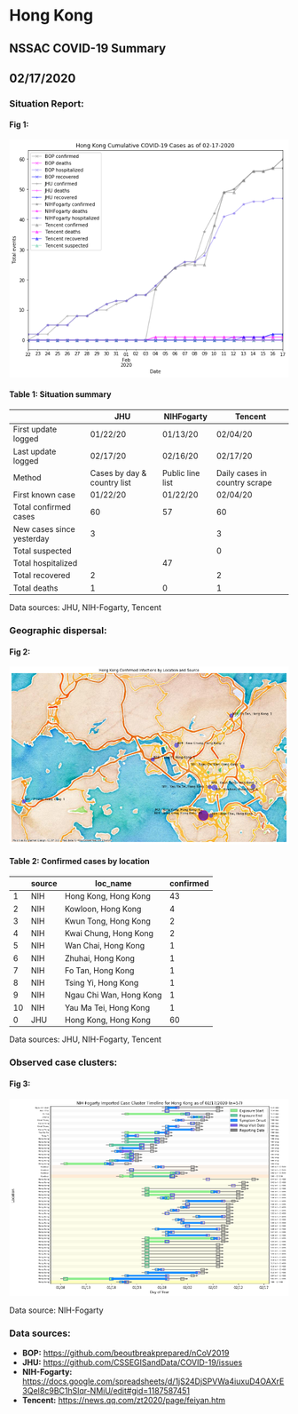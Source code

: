 # Hong Kong
## NSSAC COVID-19 Summary
## 02/17/2020



### Situation Report:
#### Fig 1:
![Hong Kong cases](../merged_histories/Hong_Kong_merged_histories.png)

#### Table 1: Situation summary


|                           | JHU                         | NIHFogarty       | Tencent                       |
|---------------------------|-----------------------------|------------------|-------------------------------|
| First update logged       | 01/22/20                    | 01/13/20         | 02/04/20                      |
| Last update logged        | 02/17/20                    | 02/16/20         | 02/17/20                      |
| Method                    | Cases by day & country list | Public line list | Daily cases in country scrape |
| First known case          | 01/22/20                    | 01/22/20         | 02/04/20                      |
| Total confirmed cases     | 60                          | 57               | 60                            |
| New cases since yesterday | 3                           |                  | 3                             |
| Total suspected           |                             |                  | 0                             |
| Total hospitalized        |                             | 47               |                               |
| Total recovered           | 2                           |                  | 2                             |
| Total deaths              | 1                           | 0                | 1                             |

Data sources: JHU, NIH-Fogarty, Tencent


### Geographic dispersal:
#### Fig 2:
![Hong Kong mapped](../case_locs/Hong_Kong_case_locs.png)

#### Table 2: Confirmed cases by location


|    | source   | loc_name                |   confirmed |
|----|----------|-------------------------|-------------|
|  1 | NIH      | Hong Kong, Hong Kong    |          43 |
|  2 | NIH      | Kowloon, Hong Kong      |           4 |
|  3 | NIH      | Kwun Tong, Hong Kong    |           2 |
|  4 | NIH      | Kwai Chung, Hong Kong   |           2 |
|  5 | NIH      | Wan Chai, Hong Kong     |           1 |
|  6 | NIH      | Zhuhai, Hong Kong       |           1 |
|  7 | NIH      | Fo Tan, Hong Kong       |           1 |
|  8 | NIH      | Tsing Yi, Hong Kong     |           1 |
|  9 | NIH      | Ngau Chi Wan, Hong Kong |           1 |
| 10 | NIH      | Yau Ma Tei, Hong Kong   |           1 |
|  0 | JHU      | Hong Kong, Hong Kong    |          60 |

Data sources: JHU, NIH-Fogarty, Tencent


### Observed case clusters:
#### Fig 3:
![Hong Kong cases](../cluster_analysis/Hong_Kong_imported_cases_NIHFogarty.png)



Data source: NIH-Fogarty


### Data sources:
* **BOP:** https://github.com/beoutbreakprepared/nCoV2019
* **JHU:** https://github.com/CSSEGISandData/COVID-19/issues
* **NIH-Fogarty:** https://docs.google.com/spreadsheets/d/1jS24DjSPVWa4iuxuD4OAXrE3QeI8c9BC1hSlqr-NMiU/edit#gid=1187587451
* **Tencent:** https://news.qq.com/zt2020/page/feiyan.htm